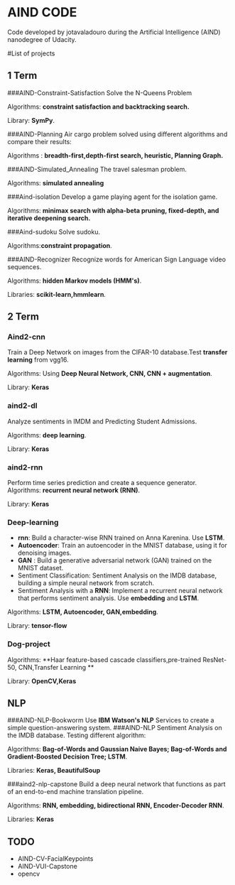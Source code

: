 # AIND CODE
Code developed by jotavaladouro during the Artificial Intelligence (AIND) nanodegree of Udacity.

#List of projects

## 1 Term
###AIND-Constraint-Satisfaction
Solve the N-Queens Problem

Algorithms: **constraint satisfaction and backtracking search.**

Library: **SymPy**.

###AIND-Planning
Air cargo problem solved using different algorithms and compare their results:

Algorithms :  **breadth-first,depth-first search, heuristic, Planning Graph.**

###AIND-Simulated_Annealing
The travel salesman problem.

Algorithms: **simulated annealing**

###Aind-isolation
Develop a game playing agent for the isolation game.

Algorithms: **minimax search with alpha-beta pruning, fixed-depth, and iterative deepening search.**

###Aind-sudoku
Solve sudoku.

Algorithms:**constraint propagation**.

###AIND-Recognizer
Recognize words for American Sign Language video sequences.

Algorithms: **hidden Markov models (HMM's)**.

Libraries: **scikit-learn,hmmlearn**.

## 2 Term


### Aind2-cnn
Train a Deep Network on images from the CIFAR-10 database.Test **transfer learning** from vgg16.

Algorithms: Using **Deep Neural Network, CNN, CNN + augmentation**.



Library: **Keras**

### aind2-dl
Analyze sentiments in IMDM and Predicting Student Admissions.

Algorithms: **deep learning**.

Library: **Keras**
### aind2-rnn
Perform time series prediction and create a sequence generator.
Algorithms: **recurrent neural network (RNN)**.

Library: **Keras**

### Deep-learning
* **rnn**: Build a character-wise RNN trained on Anna Karenina. Use **LSTM**.
* **Autoencoder**: Train an autoencoder in the MNIST database, using it for denoising images.
* **GAN** : Build a generative adversarial network (GAN) trained on the MNIST dataset.
* Sentiment Classification: Sentiment Analysis on the IMDB database, building a simple neural network from scratch.
* Sentiment Analysis with a **RNN**: Implement a recurrent neural network that performs sentiment analysis. Use **embedding** and **LSTM**.

Algorithms: **LSTM, Autoencoder, GAN,embedding**.


Library: **tensor-flow**

### Dog-project

Algorithms: **Haar feature-based cascade classifiers,pre-trained ResNet-50, CNN,Transfer Learning **

Library: **OpenCV,Keras**

## NLP
###AIND-NLP-Bookworm
 Use **IBM Watson's NLP** Services to create a simple question-answering system.
###AIND-NLP
Sentiment Analysis on the IMDB database. Testing different algorithm:

Algorithms: **Bag-of-Words and Gaussian Naive Bayes;  Bag-of-Words and Gradient-Boosted Decision Tree; LSTM**.

Libraries: **Keras, BeautifulSoup**

###aind2-nlp-capstone
Build a deep neural network that functions as part of an end-to-end machine translation pipeline.

Algorithms: **RNN, embedding, bidirectional RNN, Encoder-Decoder RNN**.

Libraries: **Keras**


## TODO
* AIND-CV-FacialKeypoints
* AIND-VUI-Capstone
* opencv